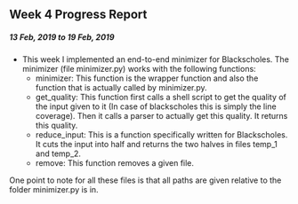 ## Week 4 Progress Report
##### 13 Feb, 2019 to 19 Feb, 2019

* This week I implemented an end-to-end minimizer for Blackscholes.
  The minimizer (file minimizer.py) works with the following functions:
  * minimizer: This function is the wrapper function and also the function that is actually called by minimizer.py.
  * get_quality: This function first calls a shell script to get the quality of the input given to it (In case of blackscholes this is simply the line coverage). Then it calls a parser to actually get this quality. It returns this quality.
  * reduce_input: This is a function specifically written for Blackscholes. It cuts the input into half and returns the two halves in files temp_1 and temp_2.
  * remove: This function removes a given file.
  
One point to note for all these files is that all paths are given relative to the folder minimizer.py is in.
